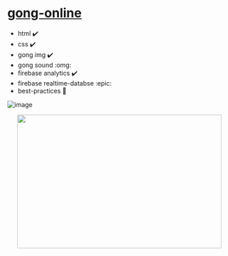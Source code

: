 # [gong-online](https://gong-oline.netlify.com/)

* html :heavy_check_mark:
* css :heavy_check_mark:
* gong img :heavy_check_mark:
* gong sound :omg:
* firebase analytics :heavy_check_mark:
* firebase realtime-databse :epic:
* best-practices :grimacing:

![image](https://user-images.githubusercontent.com/5923706/75611732-dc727080-5afb-11ea-92d7-ec66330fd58e.png)
<p align="center">
  <img width="460" height="300" src="https://user-images.githubusercontent.com/5923706/75611798-68849800-5afc-11ea-801f-b732fe9110df.gif">
</p>
